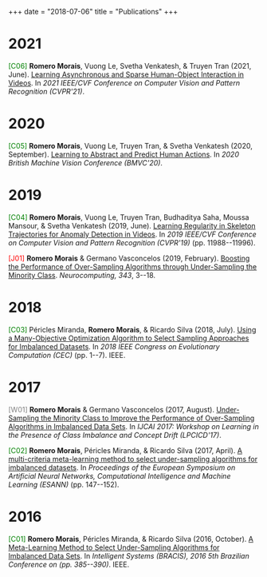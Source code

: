 +++
date = "2018-07-06"
title = "Publications"
+++

# 2021
<span style='color:green'>[C06]</span> **Romero Morais**, Vuong Le, Svetha Venkatesh, & Truyen Tran (2021, June). [Learning Asynchronous and Sparse Human-Object Interaction in Videos](https://openaccess.thecvf.com/content/CVPR2021/html/Morais_Learning_Asynchronous_and_Sparse_Human-Object_Interaction_in_Videos_CVPR_2021_paper.html). In _2021 IEEE/CVF Conference on Computer Vision and Pattern Recognition (CVPR'21)_.

# 2020
<span style='color:green'>[C05]</span> **Romero Morais**, Vuong Le, Truyen Tran, & Svetha Venkatesh (2020, September). [Learning to Abstract and Predict Human Actions](https://www.bmvc2020-conference.com/conference/papers/paper_0979.html). In _2020 British Machine Vision Conference (BMVC'20)_.

# 2019
<span style='color:green'>[C04]</span> **Romero Morais**, Vuong Le, Truyen Tran, Budhaditya Saha, Moussa Mansour, & Svetha Venkatesh (2019, June). [Learning Regularity in Skeleton Trajectories for Anomaly Detection in Videos](http://openaccess.thecvf.com/content_CVPR_2019/html/Morais_Learning_Regularity_in_Skeleton_Trajectories_for_Anomaly_Detection_in_Videos_CVPR_2019_paper.html). In _2019 IEEE/CVF Conference on Computer Vision and Pattern Recognition (CVPR'19)_ (pp. 11988--11996).

<span style='color:red'>[J01]</span> **Romero Morais** & Germano Vasconcelos (2019, February). [Boosting the Performance of Over-Sampling Algorithms through Under-Sampling the Minority Class](https://www.sciencedirect.com/science/article/pii/S0925231219301584). _Neurocomputing, 343_, 3--18.

# 2018
<span style='color:green'>[C03]</span> Péricles Miranda, **Romero Morais**, & Ricardo Silva (2018, July). [Using a Many-Objective Optimization Algorithm to Select Sampling Approaches for Imbalanced Datasets](https://ieeexplore.ieee.org/document/8477988). In _2018 IEEE Congress on Evolutionary Computation (CEC)_ (pp. 1--7). IEEE.

# 2017
<span style='color:gray'>[W01]</span> **Romero Morais** & Germano Vasconcelos (2017, August). [Under-Sampling the Minority Class to Improve the Performance of Over-Sampling Algorithms in Imbalanced Data Sets](https://arxiv.org/pdf/1707.09425#page=16). In _IJCAI 2017: Workshop on Learning in the Presence of Class Imbalance and Concept Drift (LPCICD'17)_.

<span style='color:green'>[C02]</span> **Romero Morais**, Péricles Miranda, & Ricardo Silva (2017, April). [A multi-criteria meta-learning method to select under-sampling algorithms for imbalanced datasets](https://www.elen.ucl.ac.be/Proceedings/esann/esannpdf/es2017-11.pdf). In _Proceedings of the European Symposium on Artificial Neural Networks, Computational Intelligence and Machine Learning (ESANN)_ (pp. 147--152).

# 2016
<span style='color:green'>[C01]</span> **Romero Morais**, Péricles Miranda, & Ricardo Silva (2016, October). [A Meta-Learning Method to Select Under-Sampling Algorithms for Imbalanced Data Sets](http://ieeexplore.ieee.org/document/7839617/). In _Intelligent Systems (BRACIS), 2016 5th Brazilian Conference on (pp. 385--390)_. IEEE.